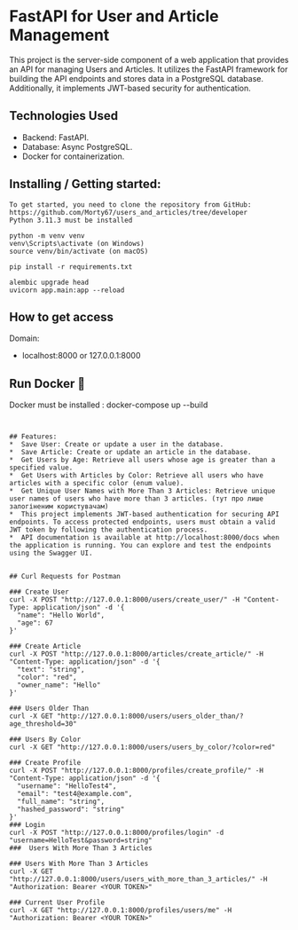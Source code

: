 # FastAPI for User and Article Management
This project is the server-side component of a web application that provides an API for managing Users and Articles. It utilizes the FastAPI framework for building the API endpoints and stores data in a PostgreSQL database. Additionally, it implements JWT-based security for authentication.
## Technologies Used

*  Backend: FastAPI.
*  Database: Async PostgreSQL.
*  Docker for containerization.


## Installing / Getting started:
```shell
To get started, you need to clone the repository from GitHub: https://github.com/Morty67/users_and_articles/tree/developer
Python 3.11.3 must be installed

python -m venv venv
venv\Scripts\activate (on Windows)
source venv/bin/activate (on macOS)

pip install -r requirements.txt

alembic upgrade head
uvicorn app.main:app --reload

```

## How to get access
Domain:
*  localhost:8000 or 127.0.0.1:8000

## Run Docker 🐳
Docker must be installed :
docker-compose up --build
```shell


## Features:
*  Save User: Create or update a user in the database.
*  Save Article: Create or update an article in the database.
*  Get Users by Age: Retrieve all users whose age is greater than a specified value.
*  Get Users with Articles by Color: Retrieve all users who have articles with a specific color (enum value).
*  Get Unique User Names with More Than 3 Articles: Retrieve unique user names of users who have more than 3 articles. (тут про лише залогіненим користувачам)
*  This project implements JWT-based authentication for securing API endpoints. To access protected endpoints, users must obtain a valid JWT token by following the authentication process.
*  API documentation is available at http://localhost:8000/docs when the application is running. You can explore and test the endpoints using the Swagger UI.


## Curl Requests for Postman

### Create User
curl -X POST "http://127.0.0.1:8000/users/create_user/" -H "Content-Type: application/json" -d '{
  "name": "Hello World",
  "age": 67
}'

### Create Article
curl -X POST "http://127.0.0.1:8000/articles/create_article/" -H "Content-Type: application/json" -d '{
  "text": "string",
  "color": "red",
  "owner_name": "Hello"
}'

### Users Older Than
curl -X GET "http://127.0.0.1:8000/users/users_older_than/?age_threshold=30"

### Users By Color
curl -X GET "http://127.0.0.1:8000/users/users_by_color/?color=red"

### Create Profile
curl -X POST "http://127.0.0.1:8000/profiles/create_profile/" -H "Content-Type: application/json" -d '{
  "username": "HelloTest4",
  "email": "test4@example.com",
  "full_name": "string",
  "hashed_password": "string"
}'
### Login
curl -X POST "http://127.0.0.1:8000/profiles/login" -d "username=HelloTest&password=string"
###  Users With More Than 3 Articles

### Users With More Than 3 Articles
curl -X GET "http://127.0.0.1:8000/users/users_with_more_than_3_articles/" -H "Authorization: Bearer <YOUR TOKEN>"

### Current User Profile
curl -X GET "http://127.0.0.1:8000/profiles/users/me" -H "Authorization: Bearer <YOUR TOKEN>"
